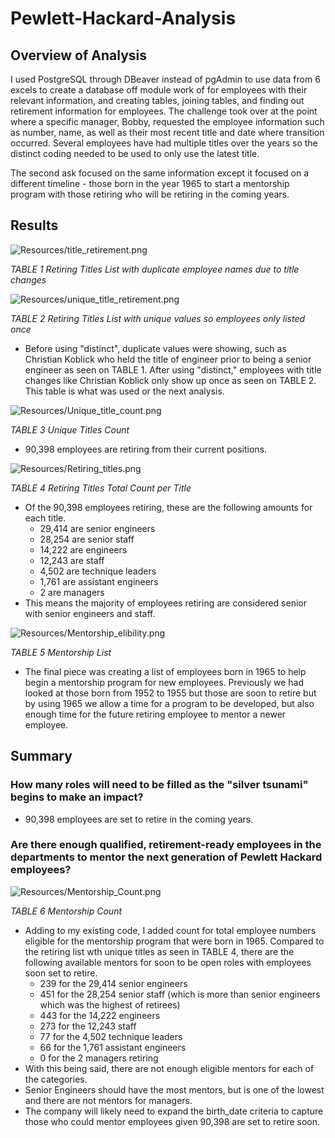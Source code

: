 # Pewlett-Hackard-Analysis

## Overview of Analysis
I used PostgreSQL through DBeaver instead of pgAdmin to use data from 6 excels to create a database off module work of for employees with their relevant information, and creating tables, joining tables, and finding out retirement information for employees.
The challenge took over at the point where a specific manager, Bobby, requested the employee information such as number, name, as well as their most recent title and date where transition occurred.
Several employees have had multiple titles over the years so the distinct coding needed to be used to only use the latest title.

The second ask focused on  the same information except it focused on a different timeline - those born in the year 1965 to start a mentorship program with those retiring who will be retiring in the coming years.

## Results

![Resources/title_retirement.png](Resources/title_retirement.png) 

*TABLE 1 Retiring Titles List with duplicate employee names due to title changes*


![Resources/unique_title_retirement.png](Resources/unique_title_retirement.png) 

*TABLE 2 Retiring Titles List with unique values so employees only listed once*

- Before using "distinct", duplicate values were showing, such as Christian Koblick who held the title of engineer prior to being a senior engineer as seen on TABLE 1. After using "distinct," employees with title changes like Christian Koblick only show up once as seen on TABLE 2. This table is what was used or the next analysis. 


![Resources/Unique_title_count.png](Resources/Unique_title_count.png) 

*TABLE 3 Unique Titles Count*
- 90,398 employees are retiring from their current positions.

![Resources/Retiring_titles.png](Resources/Retiring_titles.png) 

*TABLE 4 Retiring Titles Total Count per Title*
- Of the 90,398 employees retiring, these are the following amounts for each title. 
    - 29,414 are senior engineers
    - 28,254 are senior staff
    - 14,222 are engineers
    - 12,243 are staff
    - 4,502 are technique leaders
    - 1,761 are assistant engineers
    - 2 are managers
- This means the majority of employees retiring are considered senior with senior engineers and staff. 

![Resources/Mentorship_elibility.png](Resources/Mentorship_elibility.png) 

*TABLE 5 Mentorship List*
- The final piece was creating a list of employees born in 1965 to help begin a mentorship program for new employees. Previously we had looked at those born from 1952 to 1955 but those are soon to retire but by using 1965 we allow a time for a program to be developed, but also enough time for the future retiring employee to mentor a newer employee.


## Summary

### How many roles will need to be filled as the "silver tsunami" begins to make an impact?
- 90,398 employees are set to retire in the coming years.

### Are there enough qualified, retirement-ready employees in the departments to mentor the next generation of Pewlett Hackard employees?

![Resources/Mentorship_Count.png](Resources/Mentorship_Count.png) 

*TABLE 6 Mentorship Count*

- Adding to my existing code, I added count for total employee numbers eligible for the mentorship program that were born in 1965. Compared to the retiring list wth unique titles as seen in TABLE 4, there are the following available mentors for soon to be open roles with employees soon set to retire.
    - 239 for the 29,414 senior engineers
    - 451 for the 28,254 senior staff (which is more than senior engineers which was the highest of retirees)
    - 443 for the 14,222 engineers
    - 273 for the 12,243 staff
    - 77 for the 4,502 technique leaders
    - 66 for the 1,761 assistant engineers
    - 0 for the 2 managers retiring
- With this being said, there are not enough eligible mentors for each of the categories. 
- Senior Engineers should have the most mentors, but is one of the lowest and there are not mentors for managers. 
- The company will likely need to expand the birth_date criteria to capture those who could mentor employees given 90,398 are set to retire soon.




